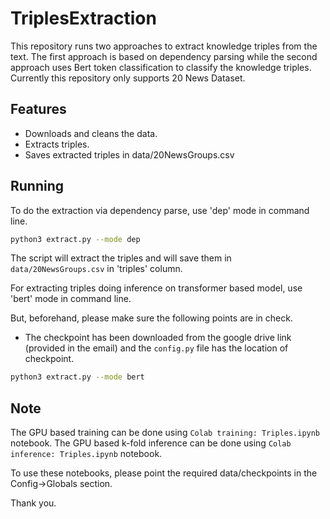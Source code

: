 # TriplesExtraction

This repository runs two approaches to extract knowledge triples from the text. The first approach is based on dependency parsing while the second approach uses Bert token classification to classify the knowledge triples. Currently this repository only supports 20 News Dataset. 


## Features

- Downloads and cleans the data.
- Extracts triples.
- Saves extracted triples in data/20NewsGroups.csv

## Running

To do the extraction via dependency parse, use 'dep' mode in command line.
```sh
python3 extract.py --mode dep
```
The script will extract the triples and will save them in `data/20NewsGroups.csv` in 'triples' column.

For extracting triples doing inference on transformer based model, use 'bert' mode in command line.

But, beforehand, please make sure the following points are in check.
 - The checkpoint has been downloaded from the google drive link (provided in the email) and the `config.py` file has the location of checkpoint. 
 

```sh
python3 extract.py --mode bert
```

## Note

The GPU based training can be done using `Colab training: Triples.ipynb` notebook. 
The GPU based k-fold inference can be done using `Colab inference: Triples.ipynb` notebook. 

To use these notebooks, please point the required data/checkpoints in the Config->Globals section.

Thank you.

